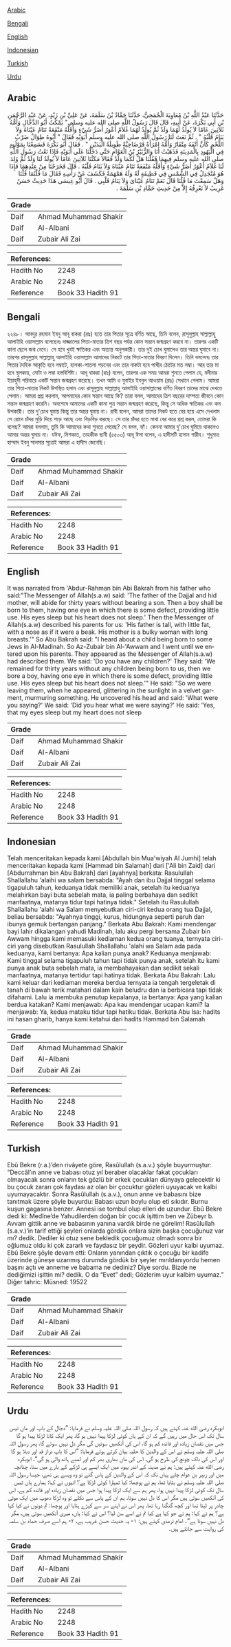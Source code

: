 [Arabic](#arabic)

[Bengali](#bengali)

[English](#english)

[Indonesian](#indonesian)

[Turkish](#turkish)

[Urdu](#urdu)

## Arabic


<div dir="rtl" lang="ar" style={{fontSize:'larger',backgroundColor:'#f8f9fa',padding:20}}>
حَدَّثَنَا عَبْدُ اللَّهِ بْنُ مُعَاوِيَةَ الْجُمَحِيُّ، حَدَّثَنَا حَمَّادُ بْنُ سَلَمَةَ، عَنْ عَلِيِّ بْنِ زَيْدٍ، عَنْ عَبْدِ الرَّحْمَنِ بْنِ أَبِي بَكْرَةَ، عَنْ أَبِيهِ، قَالَ قَالَ رَسُولُ اللَّهِ صلى الله عليه وسلم ‏"‏ يَمْكُثُ أَبُو الدَّجَّالِ وَأُمُّهُ ثَلاَثِينَ عَامًا لاَ يُولَدُ لَهُمَا وَلَدٌ ثُمَّ يُولَدُ لَهُمَا غُلاَمٌ أَعْوَرُ أَضَرُّ شَيْءٍ وَأَقَلُّهُ مَنْفَعَةً تَنَامُ عَيْنَاهُ وَلاَ يَنَامُ قَلْبُهُ ‏"‏ ‏.‏ ثُمَّ نَعَتَ لَنَا رَسُولُ اللَّهِ صلى الله عليه وسلم أَبَوَيْهِ فَقَالَ ‏"‏ أَبُوهُ طِوَالٌ ضَرْبُ اللَّحْمِ كَأَنَّ أَنْفَهُ مِنْقَارٌ وَأُمُّهُ امْرَأَةٌ فَرْضَاخِيَّةٌ طَوِيلَةُ الْيَدَيْنِ ‏"‏ ‏.‏ فَقَالَ أَبُو بَكْرَةَ فَسَمِعْنَا بِمَوْلُودٍ فِي الْيَهُودِ بِالْمَدِينَةِ فَذَهَبْتُ أَنَا وَالزُّبَيْرُ بْنُ الْعَوَّامِ حَتَّى دَخَلْنَا عَلَى أَبَوَيْهِ فَإِذَا نَعْتُ رَسُولِ اللَّهِ صلى الله عليه وسلم فِيهِمَا فَقُلْنَا هَلْ لَكُمَا وَلَدٌ فَقَالاَ مَكَثْنَا ثَلاَثِينَ عَامًا لاَ يُولَدُ لَنَا وَلَدٌ ثُمَّ وُلِدَ لَنَا غُلاَمٌ أَعْوَرُ أَضَرُّ شَيْءٍ وَأَقَلُّهُ مَنْفَعَةً تَنَامُ عَيْنَاهُ وَلاَ يَنَامُ قَلْبُهُ ‏.‏ قَالَ فَخَرَجْنَا مِنْ عِنْدِهِمَا فَإِذَا هُوَ مُنْجَدِلٌ فِي الشَّمْسِ فِي قَطِيفَةٍ لَهُ وَلَهُ هَمْهَمَةٌ فَكَشَفَ عَنْ رَأْسِهِ فَقَالَ مَا قُلْتُمَا قُلْنَا وَهَلْ سَمِعْتَ مَا قُلْنَا قَالَ نَعَمْ تَنَامُ عَيْنَاىَ وَلاَ يَنَامُ قَلْبِي ‏.‏ قَالَ أَبُو عِيسَى هَذَا حَدِيثٌ حَسَنٌ غَرِيبٌ لاَ نَعْرِفُهُ إِلاَّ مِنْ حَدِيثِ حَمَّادِ بْنِ سَلَمَةَ ‏.‏
</div>
<div style={{backgroundColor:'#f8f9fa',padding:20, marginBottom: 10}}><table> <thead> <tr> <th>Grade</th> <th></th> </tr> </thead> <tbody> <tr><td>Daif</td><td>Ahmad Muhammad Shakir</td></tr><tr><td>Daif</td><td>Al-Albani</td></tr><tr><td>Daif</td><td>Zubair Ali Zai</td></tr></tbody></table><table> <thead> <tr> <th>References:</th> <th></th> </tr> </thead> <tbody><tr><td>Hadith No</td><td>2248</td></tr><tr><td>Arabic No</td><td>2248</td></tr><tr><td>Reference</td><td>Book 33 Hadith 91</td></tr></tbody></table></div>

## Bengali


<div dir="ltr" lang="bn" style={{fontSize:'larger',backgroundColor:'#f8f9fa',padding:20}}>
২২৪৮। আবদুর রহমান ইবনু আবূ বাকরা (রাঃ) হতে তার পিতার সূত্রে বর্ণিত আছে, তিনি বলেন, রাসূলুল্লাহ সাল্লাল্লাহু আলাইহি ওয়াসাল্লাম বলেছেনঃ দাজ্জালের পিতা-মাতার ত্রিশ বছর পর্যন্ত কোন সন্তান জন্মগ্রহণ করবে না। তারপর একটি কানা ছেলে জন্ম নেবে। সে হবে খুবই ক্ষতিকর এবং অত্যন্ত অনুপকারী। তার দুই চোখ ঘুমালেও তার অন্তর ঘুমাবে না। তারপর রাসূলুল্লাহ সাল্লাল্লাহু আলাইহি ওয়াসাল্লাম আমাদের নিকটে তার পিতা-মাতার বিবরণ দিলেন। তিনি বললেনঃ তার পিতার দৈহিক আকৃতি হবে লম্বাটে, হালকা-পাতলা গড়নের এবং তার নাকটা হবে পাখীর ঠোটের মত লম্বা। আর তার মা হবে স্থূলকায়, মোটা ও লম্বা হস্তবিশিষ্টা। আবূ বাকরা (রাঃ) বলেন, তারপর এক সময় আমরা শুনতে পেলাম যে, মদীনার ইয়াহুদী পরিবারে একটি সন্তান জন্মগ্রহণ করেছে। তখন আমি ও যুবাইর ইবনুল আওয়াম (রাঃ) সেখানে গেলাম। আমরা তার পিতা-মাতার নিকট উপস্থিত হলাম এবং রাসূলুল্লাহ সাল্লাল্লাহু আলাইহি ওয়াসাল্লামের বর্ণিত বিবরণ তাদের মাঝে দেখতে পেলাম। আমরা প্রশ্ন করলাম, আপনাদের কোন সন্তান আছে কি? তারা বলল, আমাদের ত্রিশ বছরের দাম্পত্য জীবনে কোন সন্তান জন্মগ্রহণ করেনি। অবশেষে আমাদের একটি কানা পুত্র সন্তান জন্মগ্রহণ করেছে, কিন্তু সে অধিক ক্ষতিকর এবং কম উপকারী। তার দু'চোখ ঘুমায় কিন্তু তার অন্তর ঘুমায় না। রাবী বলেন, আমরা তাদের নিকট হতে বের হয়ে এসে দেখলাম সে রোদে চাঁদর মুড়ি দিয়ে পড়ে আছে এবং বিড়বিড় করছে। সে তার চাঁদর হতে মাথা বের করে প্রশ্ন করল, তোমরা কি বলেছ? আমরা বললাম, তুমি কি আমাদের কথা শুনতে পেরেছ? সে বলল, হ্যাঁ। কেননা আমার দু'চোখ ঘুমিয়ে থাকলেও আমার অন্তর ঘুমায় না। যঈফ, মিশকাত, তাহকীক ছানী (৫৫০৩) আবূ ঈসা বলেন, এ হাদীসটি হাসান গারীব। শুধুমাত্র হাম্মাদ ইবনু সালমার সূত্রেই আমরা এ হাদীস জেনেছি।
</div>
<div style={{backgroundColor:'#f8f9fa',padding:20, marginBottom: 10}}><table> <thead> <tr> <th>Grade</th> <th></th> </tr> </thead> <tbody> <tr><td>Daif</td><td>Ahmad Muhammad Shakir</td></tr><tr><td>Daif</td><td>Al-Albani</td></tr><tr><td>Daif</td><td>Zubair Ali Zai</td></tr></tbody></table><table> <thead> <tr> <th>References:</th> <th></th> </tr> </thead> <tbody><tr><td>Hadith No</td><td>2248</td></tr><tr><td>Arabic No</td><td>2248</td></tr><tr><td>Reference</td><td>Book 33 Hadith 91</td></tr></tbody></table></div>

## English


<div dir="ltr" lang="en" style={{fontSize:'larger',backgroundColor:'#f8f9fa',padding:20}}>
It was narrated from 'Abdur-Rahman bin Abi Bakrah from his father who said:"The Messenger of Allah(s.a.w) said: 'The father of the Dajjal and hid mother, will abide for thirty years without bearing a son. Then a boy shall be born to them, having one eye in which there is some defect, providing little use. His eyes sleep but his heart does not sleep.' Then the Messenger of Allah(s.a.w) described his parents for us: 'His father is tall, with little fat, with a nose as if it were a beak. His mother is a bulky woman with long breasts.'" So Abu Bakrah said: "I heard about a child being born to some Jews in Al-Madinah. So Az-Zubair bin Al-'Awwam and I went until we entered upon his parents. They appeared as the Messenger of Allah(s.a.w) had described them. We said: 'Do you have any children?' They said: 'We remained for thirty years without any children being born to us, then we bore a boy, having one eye in which there is some defect, providing little use. His eyes sleep but his heart does not sleep.'" He said: "So we were leaving them, when he appeared, glittering in the sunlight in a velvet garment, murmuring something. He uncovered his head and said: 'What were you saying?' We said: 'Did you hear what we were saying?' He said: 'Yes, that my eyes sleep but my heart does not sleep
</div>
<div style={{backgroundColor:'#f8f9fa',padding:20, marginBottom: 10}}><table> <thead> <tr> <th>Grade</th> <th></th> </tr> </thead> <tbody> <tr><td>Daif</td><td>Ahmad Muhammad Shakir</td></tr><tr><td>Daif</td><td>Al-Albani</td></tr><tr><td>Daif</td><td>Zubair Ali Zai</td></tr></tbody></table><table> <thead> <tr> <th>References:</th> <th></th> </tr> </thead> <tbody><tr><td>Hadith No</td><td>2248</td></tr><tr><td>Arabic No</td><td>2248</td></tr><tr><td>Reference</td><td>Book 33 Hadith 91</td></tr></tbody></table></div>

## Indonesian


<div dir="ltr" lang="id" style={{fontSize:'larger',backgroundColor:'#f8f9fa',padding:20}}>
Telah menceritakan kepada kami [Abdullah bin Mua'wiyah Al Jumhi] telah menceritakan kepada kami [Hammad bin Salamah] dari ['Ali bin Zaid] dari [Abdurrahman bin Abu Bakrah] dari [ayahnya] berkata: Rasulullah Shallallahu 'alaihi wa salam bersabda: "Ayah dan ibu Dajjal tinggal selama tigapuluh tahun, keduanya tidak memiliki anak, setelah itu keduanya melahirkan bayi buta sebelah mata, ia paling berbahaya dan sedikit manfaatnya, matanya tidur tapi hatinya tidak." Setelah itu Rasulullah Shallallahu 'alahi wa Salam menyebutkan ciri-ciri kedua orang tua Dajjal, beliau bersabda: "Ayahnya tinggi, kurus, hidungnya seperti paruh dan ibunya gemuk bertangan panjang." Berkata Abu Bakrah: Kami mendengar bayi lahir dikalangan yahudi Madinah, lalu aku pergi bersama Zubair bin Awwam hingga kami memasuki kediaman kedua orang tuanya, ternyata ciri-ciri yang disebutkan Rasulullah Shallallahu 'alahi wa Salam ada pada keduanya, kami bertanya: Apa kalian punya anak? Keduanya menjawab: Kami tinggal selama tigapuluh tahun tapi tidak punya anak, setelah itu kami punya anak buta sebelah mata, ia membahayakan dan sedikit sekali manfaatnya, matanya tertidur tapi hatinya tidak. Berkata Abu Bakrah: Lalu kami keluar dari kediaman mereka berdua ternyata ia tengah tergeletak di tanah di bawah terik matahari dalam kain beludru dan ia berbicara tapi tidak difahami. Lalu ia membuka penutup kepalanya, ia bertanya: Apa yang kalian berdua katakan? Kami menjawab: Apa kau mendengar ucapan kami? Ia menjawab: Ya, kedua mataku tidur tapi hatiku tidak. Berkata Abu Isa: hadits ini hasan gharib, hanya kami ketahui dari hadits Hammad bin Salamah
</div>
<div style={{backgroundColor:'#f8f9fa',padding:20, marginBottom: 10}}><table> <thead> <tr> <th>Grade</th> <th></th> </tr> </thead> <tbody> <tr><td>Daif</td><td>Ahmad Muhammad Shakir</td></tr><tr><td>Daif</td><td>Al-Albani</td></tr><tr><td>Daif</td><td>Zubair Ali Zai</td></tr></tbody></table><table> <thead> <tr> <th>References:</th> <th></th> </tr> </thead> <tbody><tr><td>Hadith No</td><td>2248</td></tr><tr><td>Arabic No</td><td>2248</td></tr><tr><td>Reference</td><td>Book 33 Hadith 91</td></tr></tbody></table></div>

## Turkish


<div dir="ltr" lang="tr" style={{fontSize:'larger',backgroundColor:'#f8f9fa',padding:20}}>
Ebû Bekre (r.a.)’den rivâyete göre, Rasûlullah (s.a.v.) şöyle buyurmuştur: “Deccâl’ın anne ve babası otuz yıl beraber olacaklar fakat çocukları olmayacak sonra onların tek gözlü bir erkek çocukları dünyaya gelecektir ki bu çocuk zararı çok faydası az olan bir çocuktur gözleri uyuyacak ve kalbi uyumayacaktır. Sonra Rasûlullah (s.a.v.), onun anne ve babasını bize tanıtmak üzere şöyle buyurdu: Babası uzun boylu olup eti sıkıdır. Burnu kuşun gagasına benzer. Annesi ise tombul olup elleri de uzundur. Ebû Bekre dedi ki: Medîne’de Yahudilerden doğan bir çocuk işittim ben ve Zübeyr b. Avvam gittik anne ve babasının yanına vardık birde ne görelim! Rasûlullah (s.a.v.)’in tarif ettiği şeyleri onlarda gördük onlara sizin başka çocuğunuz var mı? dedik. Dediler ki otuz sene bekledik çocuğumuz olmadı sonra bir oğlumuz oldu ki çok zararlı ve faydasız bir şeydir. Gözleri uyur kalbi uyumaz. Ebû Bekre şöyle devam etti: Onların yanından çıktık o çocuğu bir kadife üzerinde güneşe uzanmış durumda gördük bir şeyler mırıldanıyordu hemen başını açtı ve anneme ve babama ne dediniz? Diye sordu. Bizde ne dediğimizi işittin mi? dedik. O da “Evet” dedi; Gözlerim uyur kalbim uyumaz.” Diğer tahric: Müsned: 19522
</div>
<div style={{backgroundColor:'#f8f9fa',padding:20, marginBottom: 10}}><table> <thead> <tr> <th>Grade</th> <th></th> </tr> </thead> <tbody> <tr><td>Daif</td><td>Ahmad Muhammad Shakir</td></tr><tr><td>Daif</td><td>Al-Albani</td></tr><tr><td>Daif</td><td>Zubair Ali Zai</td></tr></tbody></table><table> <thead> <tr> <th>References:</th> <th></th> </tr> </thead> <tbody><tr><td>Hadith No</td><td>2248</td></tr><tr><td>Arabic No</td><td>2248</td></tr><tr><td>Reference</td><td>Book 33 Hadith 91</td></tr></tbody></table></div>

## Urdu


<div dir="rtl" lang="ur" style={{fontSize:'larger',backgroundColor:'#f8f9fa',padding:20}}>
ابوبکرہ رضی الله عنہ کہتے ہیں کہ رسول اللہ صلی اللہ علیہ وسلم نے فرمایا: ”دجال کے باپ اور ماں تیس سال تک اس حال میں رہیں گے کہ ان کے ہاں کوئی لڑکا پیدا نہیں ہو گا، پھر ایک کانا لڑکا پیدا ہو گا جس میں نقصان زیادہ اور فائدہ کم ہو گا، اس کی آنکھیں سوئیں گی مگر دل نہیں سوئے گا، پھر رسول اللہ صلی اللہ علیہ وسلم نے اس کے والدین کا حلیہ بیان کرتے ہوئے فرمایا: ”اس کا باپ دراز قد اور دبلا ہو گا اور اس کی ناک چونچ کی طرح ہو گی، اس کی ماں بھاری بھر کم اور لمبے ہاتھ والی ہو گی“، ابوبکرہ رضی الله عنہ کہتے ہیں: ہم نے مدینہ کے اندر یہود میں ایک ایسے ہی لڑکے کے بارے میں سنا، چنانچہ میں اور زبیر بن عوام چلے یہاں تک کہ اس کے والدین کے پاس گئے تو وہ ویسے ہی تھے، جیسا رسول اللہ صلی اللہ علیہ وسلم نے بتایا تھا، ہم نے پوچھا: کیا تمہارا کوئی لڑکا ہے؟ انہوں نے کہا: ہمارے ہاں تیس سال تک کوئی لڑکا پیدا نہیں ہوا، پھر ہم سے ایک لڑکا پیدا ہوا جس میں نقصان زیادہ اور فائدہ کم ہے، اس کی آنکھیں سوتی ہیں مگر اس کا دل نہیں سوتا، ہم ان کے پاس سے نکلے تو وہ لڑکا دھوپ میں ایک موٹی چادر پر لیٹا تھا اور کچھ گنگنا رہا تھا، پھر اس نے اپنے سر سے کپڑے ہٹایا اور پوچھا: تم دونوں نے کیا کہا ہے؟ ہم نے کہا: ہم نے جو کہا ہے کیا تم نے اسے سن لیا؟ اس نے کہا: ہاں، میری آنکھیں سوتی ہیں، مگر دل نہیں سوتا ہے“۔ امام ترمذی کہتے ہیں: ۱- یہ حدیث حسن غریب ہے، ۲- ہم اسے صرف حماد بن سلمہ کی روایت سے جانتے ہیں۔
</div>
<div style={{backgroundColor:'#f8f9fa',padding:20, marginBottom: 10}}><table> <thead> <tr> <th>Grade</th> <th></th> </tr> </thead> <tbody> <tr><td>Daif</td><td>Ahmad Muhammad Shakir</td></tr><tr><td>Daif</td><td>Al-Albani</td></tr><tr><td>Daif</td><td>Zubair Ali Zai</td></tr></tbody></table><table> <thead> <tr> <th>References:</th> <th></th> </tr> </thead> <tbody><tr><td>Hadith No</td><td>2248</td></tr><tr><td>Arabic No</td><td>2248</td></tr><tr><td>Reference</td><td>Book 33 Hadith 91</td></tr></tbody></table></div>